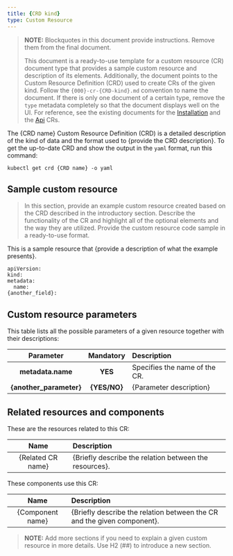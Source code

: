 ```yaml
---
title: {CRD kind}
type: Custom Resource
---
```


> **NOTE:** Blockquotes in this document provide instructions. Remove them from the final document.
>
> This document is a ready-to-use template for a custom resource (CR) document type that provides a sample custom resource and description of its elements. Additionally, the document points to the Custom Resource Definition (CRD) used to create CRs of the given kind. Follow the `{000}-cr-{CRD-kind}.md` convention to name the document. If there is only one document of a certain type, remove the `type` metadata completely so that the document displays well on the UI.
For reference, see the existing documents for the [Installation](https://github.com/kyma-project/kyma/blob/master/docs/kyma/docs/040-cr-installation.md) and the [Api](https://github.com/kyma-project/kyma/blob/master/docs/api-gateway/docs/011-cr-api.md) CRs.

The {CRD name} Custom Resource Definition (CRD) is a detailed description of the kind of data and the format used to {provide the CRD description}. To get the up-to-date CRD and show the output in the `yaml` format, run this command:

```
kubectl get crd {CRD name} -o yaml
```

## Sample custom resource

> In this section, provide an example custom resource created based on the CRD described in the introductory section. Describe the functionality of the CR and highlight all of the optional elements and the way they are utilized.
Provide the custom resource code sample in a ready-to-use format.

This is a sample resource that {provide a description of what the example presents}.

```
apiVersion:
kind:
metadata:
  name:
{another_field}:
```

## Custom resource parameters

This table lists all the possible parameters of a given resource together with their descriptions:


| Parameter   |      Mandatory      |  Description |
|:----------:|:-------------:|:------|
| **metadata.name** |    **YES**   | Specifies the name of the CR. |
| **{another_parameter}** |    **{YES/NO}**   | {Parameter description} |


## Related resources and components

These are the resources related to this CR:

| Name   |   Description |
|:----------:|:------|
| {Related CR name} |  {Briefly describe the relation between the resources}. |

These components use this CR:

| Name   |   Description |
|:----------:|:------|
| {Component name} |  {Briefly describe the relation between the CR and the given component}. |

> **NOTE:** Add more sections if you need to explain a given custom resource in more details. Use H2 (##) to introduce a new section.
